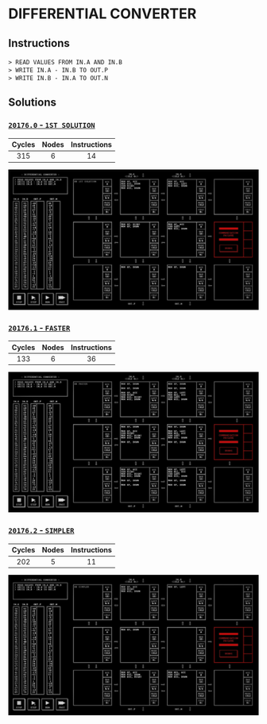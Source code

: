 # DIFFERENTIAL CONVERTER

## Instructions

```
> READ VALUES FROM IN.A AND IN.B
> WRITE IN.A - IN.B TO OUT.P
> WRITE IN.B - IN.A TO OUT.N
```

## Solutions

### [`20176.0` - `1ST SOLUTION`](20176.0.txt)

| Cycles | Nodes | Instructions |
| :----: | :---: | :----------: |
|  315   |   6   |      14      |

![20176.0](20176.0.jpg?raw=true)

### [`20176.1` - `FASTER`](20176.1.txt)

| Cycles | Nodes | Instructions |
| :----: | :---: | :----------: |
|  133   |   6   |      36      |

![20176.1](20176.1.jpg?raw=true)

### [`20176.2` - `SIMPLER`](20176.2.txt)

| Cycles | Nodes | Instructions |
| :----: | :---: | :----------: |
|  202   |   5   |      11      |

![20176.2](20176.2.jpg?raw=true)

